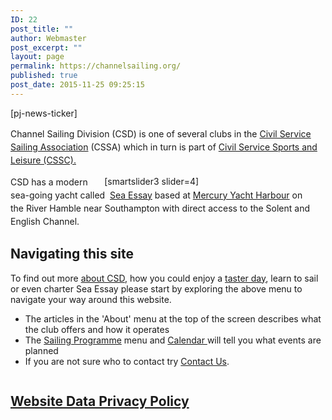 ```yaml
---
ID: 22
post_title: ""
author: Webmaster
post_excerpt: ""
layout: page
permalink: https://channelsailing.org/
published: true
post_date: 2015-11-25 09:25:15
---
```

<p>[pj-news-ticker]</p>
<p style="line-height: 1.5em;"><span style="line-height: 1.5em;">Channel Sailing Division (CSD) is one of several clubs in the <a href="http://www.cs-sailing.org/" target="_blank" rel="noopener noreferrer">Civil Service Sailing Association</a> (CSSA) which in turn is part of <a href="http://www.cssc.co.uk/" target="_blank" rel="noopener noreferrer">Civil Service Sports and Leisure (CSSC).</a> </span></p>
<div style="float: Right; width: 70%; padding: 1px;">[smartslider3 slider=4]</div>
<p style="line-height: 1.5em;"><span style="line-height: 1.5em;">CSD has</span> a modern sea-going yacht called  <a href="//channelsailing.org/seaessay-2/">Sea Essay</a> based at <a title="Mercury Yacht Harbour" href="https://channelsailing.wordpress.com/home-2/mercury-yacht-harbour/" target="_blank" rel="noopener noreferrer">Mercury Yacht Harbour</a> on the River Hamble near Southampton with direct access to the Solent and English Channel.</p>

<!-- wp:paragraph -->
<p></p>
<!-- /wp:paragraph -->

<!-- wp:heading -->
<h2>Navigating this site</h2>
<!-- /wp:heading -->

<!-- wp:paragraph -->
<p>To find out more <a href="https://channelsailing.org/home/about/">about CSD</a>, how you could enjoy a <a href="http://Day Sail">taster day</a>, learn to sail or even charter Sea Essay please start by exploring the above menu to navigate your way around this website. </p>
<!-- /wp:paragraph -->

<!-- wp:list -->
<ul><li>The articles in the 'About' menu at the top of the screen describes what the club offers and how it operates</li><li>The <a href="//channelsailing.org/sailing-opportunities/">Sailing Programme</a>&nbsp;menu and <a href="//channelsailing.org/2018/03/02/csd-calendar/">Calendar </a>will tell you what events are planned</li><li>If you are not sure who to contact try <a href="https://channelsailing.org/contacts/">Contact Us</a>.</li></ul>
<!-- /wp:list -->

<!-- wp:image {"align":"center","id":2717,"sizeSlug":"large"} -->
<div class="wp-block-image"><figure class="aligncenter size-large"><img src="https://channelsailing.org/wp-content/uploads/2020/07/about-Menu-small.png" alt="" class="wp-image-2717"/></figure></div>
<!-- /wp:image -->

<!-- wp:heading -->
<h2> <a href="//channelsailing.org/website-data-privacy-policy/">Website Data Privacy Policy</a> </h2>
<!-- /wp:heading -->